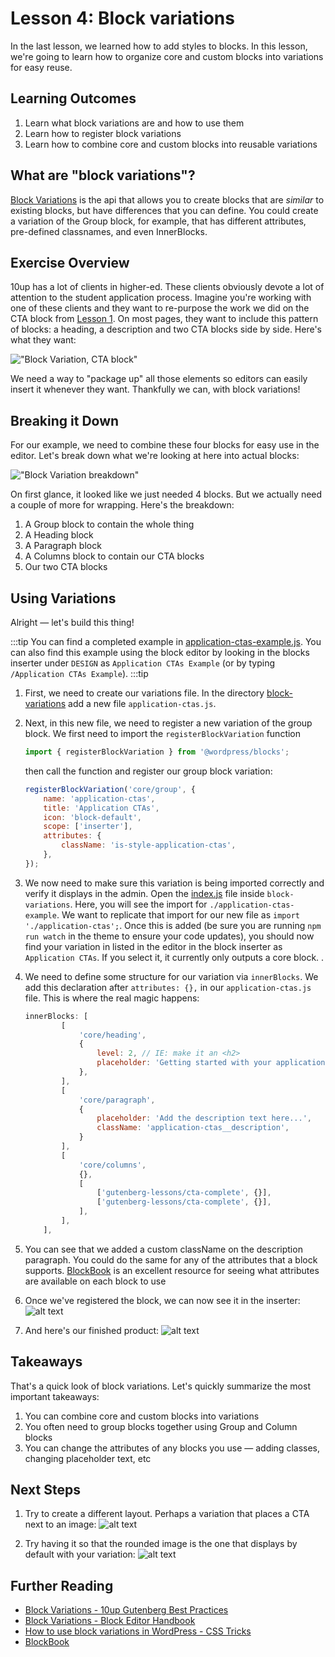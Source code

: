 # Lesson 4: Block variations

In the last lesson, we learned how to add styles to blocks. In this lesson, we're going to learn how to organize core and custom blocks into variations for easy reuse.

## Learning Outcomes

1. Learn what block variations are and how to use them
2. Learn how to register block variations
3. Learn how to combine core and custom blocks into reusable variations

## What are "block variations"?

[Block Variations](https://developer.wordpress.org/block-editor/reference-guides/block-api/block-variations/) is the api that allows you to create blocks that are _similar_ to existing blocks, but have differences that you can define. You could create a variation of the Group block, for example, that has different attributes, pre-defined classnames, and even InnerBlocks.

## Exercise Overview

10up has a lot of clients in higher-ed. These clients obviously devote a lot of attention to the student application process. Imagine you're working with one of these clients and they want to re-purpose the work we did on the CTA block from [Lesson 1](02-cta-lesson.md). On most pages, they want to include this pattern of blocks: a heading, a description and two CTA blocks side by side. Here's what they want:

!["Block Variation, CTA block"](/img/variations-block-cta-1.png)

We need a way to "package up" all those elements so editors can easily insert it whenever they want. Thankfully we can, with block variations!

## Breaking it Down

For our example, we need to combine these four blocks for easy use in the editor. Let's break down what we're looking at here into actual blocks:

!["Block Variation breakdown"](/img/variations-block-cta-2.png)

On first glance, it looked like we just needed 4 blocks. But we actually need a couple of more for wrapping. Here's the breakdown:

1. A Group block to contain the whole thing
2. A Heading block
3. A Paragraph block
4. A Columns block to contain our CTA blocks
5. Our two CTA blocks

## Using Variations

Alright — let's build this thing!

:::tip
You can find a completed example in [application-ctas-example.js](https://gitlab.10up.com/exercises/gutenberg-lessons/-/tree/trunk/themes/10up-theme/includes/block-variations/application-ctas-example.js). You can also find this example using the block editor by looking in the blocks inserter under `DESIGN` as `Application CTAs Example` (or by typing `/Application CTAs Example`).
:::tip

1. First, we need to create our variations file. In the directory [block-variations](https://gitlab.10up.com/exercises/gutenberg-lessons/-/tree/trunk/themes/10up-theme/includes/block-variations) add a new file `application-ctas.js`.
2. Next, in this new file, we need to register a new variation of the group block. We first need to import the `registerBlockVariation` function

   ```js
   import { registerBlockVariation } from '@wordpress/blocks';
   ```

   then call the function and register our group block variation:

	```js
	registerBlockVariation('core/group', {
		name: 'application-ctas',
		title: 'Application CTAs',
		icon: 'block-default',
		scope: ['inserter'],
		attributes: {
			className: 'is-style-application-ctas',
		},
	});
	```

3. We now need to make sure this variation is being imported correctly and verify it displays in the admin. Open the [index.js](https://gitlab.10up.com/exercises/gutenberg-lessons/-/tree/trunk/themes/10up-theme/includes/block-variations/index.js) file inside `block-variations`. Here, you will see the import for `./application-ctas-example`. We want to replicate that import for our new file as `import './application-ctas';`. Once this is added (be sure you are running `npm run watch` in the theme to ensure your code updates), you should now find your variation in listed in the editor in the block inserter as `Application CTAs`. If you select it, it currently only outputs a core block. .
4. We need to define some structure for our variation via `innerBlocks`. We add this declaration after `attributes: {},` in our `application-ctas.js` file. This is where the real magic happens:

	```js
	innerBlocks: [
			[
				'core/heading',
				{
					level: 2, // IE: make it an <h2>
					placeholder: 'Getting started with your application',
				},
			],
			[
				'core/paragraph',
				{
					placeholder: 'Add the description text here...',
					className: 'application-ctas__description',
				}
			],
			[
				'core/columns',
				{},
				[
					['gutenberg-lessons/cta-complete', {}],
					['gutenberg-lessons/cta-complete', {}],
				],
			],
		],
	```

5. You can see that we added a custom className on the description paragraph. You could do the same for any of the attributes that a block supports. [BlockBook](https://youknowriad.github.io/blockbook/block/) is an excellent resource for seeing what attributes are available on each block to use

6. Once we've registered the block, we can now see it in the inserter:
![alt text](/img/applications-cta-inserter.png "CTA block inserter")

7. And here's our finished product:
![alt text](/img/applications-cta-blank.png "CTA block inserter")

## Takeaways

That's a quick look of block variations. Let's quickly summarize the most important takeaways:

1. You can combine core and custom blocks into variations
2. You often need to group blocks together using Group and Column blocks
3. You can change the attributes of any blocks you use — adding classes, changing placeholder text, etc

## Next Steps

1. Try to create a different layout. Perhaps a variation that places a CTA next to an image:
![alt text](/img/variations-block-next-steps-1.png "CTA + image")

2. Try having it so that the rounded image is the one that displays by default with your variation:
![alt text](/img/variations-block-next-steps-2.png "CTA + image rounded")

## Further Reading

* [Block Variations - 10up Gutenberg Best Practices](../reference/Blocks/block-variations)
* [Block Variations - Block Editor Handbook](https://developer.wordpress.org/block-editor/reference-guides/block-api/block-variations/)
* [How to use block variations in WordPress - CSS Tricks](https://css-tricks.com/how-to-use-block-variations-in-wordpress/)
* [BlockBook](https://youknowriad.github.io/blockbook/block/)
